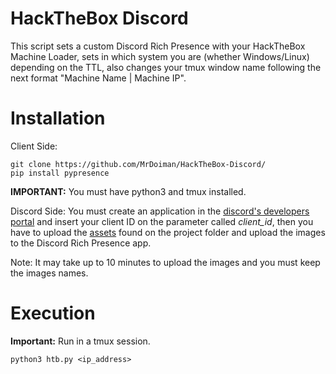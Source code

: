 # HackTheBox Discord
This script sets a custom Discord Rich Presence with your HackTheBox Machine Loader, sets in which system you are (whether Windows/Linux) depending on the TTL, also changes your tmux window name following the next format "Machine Name | Machine IP".

# Installation

Client Side:
```
git clone https://github.com/MrDoiman/HackTheBox-Discord/
pip install pypresence
```
**IMPORTANT:** You must have python3 and tmux installed.

Discord Side:
You must create an application in the [discord's developers portal](https://discord.com/developers/applications) and insert your client ID on the parameter called *client_id*, then you have to upload the [assets](assets/) found on the project folder and upload the images to the Discord Rich Presence app. 

Note: It may take up to 10 minutes to upload the images and you must keep the images names.

# Execution
**Important:** Run in a tmux session.

```
python3 htb.py <ip_address>
```
